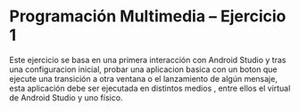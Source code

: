 #  Programación Multimedia – Ejercicio 1
 
 Este ejercicio se basa en una primera interacción con Android Studio y tras una configuracion inicial, probar una aplicacion basica con un boton que ejecute una transición a otra ventana o el lanzamiento de algún mensaje, esta aplicación debe ser ejecutada en distintos medios , entre ellos el virtual de Android Studio y uno físico.
 